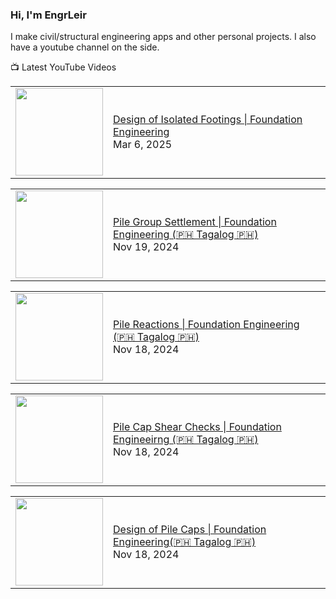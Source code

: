 ### Hi, I'm EngrLeir

I make civil/structural engineering apps and other personal projects. I also have a youtube channel on the side.

📺 Latest YouTube Videos
<!-- YOUTUBE:START --><table><tr><td><a href="https://www.youtube.com/watch?v=XhYYdh3L_Ss"><img width="140px" src="http://img.youtube.com/vi/XhYYdh3L_Ss/maxresdefault.jpg"></a></td>
<td><a href="https://www.youtube.com/watch?v=XhYYdh3L_Ss">Design of Isolated Footings | Foundation Engineering</a><br/>Mar 6, 2025</td></tr></table>
<table><tr><td><a href="https://www.youtube.com/watch?v=r9VJTqMyWCE"><img width="140px" src="http://img.youtube.com/vi/r9VJTqMyWCE/maxresdefault.jpg"></a></td>
<td><a href="https://www.youtube.com/watch?v=r9VJTqMyWCE">Pile Group Settlement | Foundation Engineering &lpar;🇵🇭 Tagalog 🇵🇭&rpar;</a><br/>Nov 19, 2024</td></tr></table>
<table><tr><td><a href="https://www.youtube.com/watch?v=Ar1o_tHqdlA"><img width="140px" src="http://img.youtube.com/vi/Ar1o_tHqdlA/maxresdefault.jpg"></a></td>
<td><a href="https://www.youtube.com/watch?v=Ar1o_tHqdlA">Pile Reactions | Foundation Engineering &lpar;🇵🇭 Tagalog 🇵🇭&rpar;</a><br/>Nov 18, 2024</td></tr></table>
<table><tr><td><a href="https://www.youtube.com/watch?v=vPqTi_l_7fU"><img width="140px" src="http://img.youtube.com/vi/vPqTi_l_7fU/maxresdefault.jpg"></a></td>
<td><a href="https://www.youtube.com/watch?v=vPqTi_l_7fU">Pile Cap Shear Checks | Foundation Engineeirng &lpar;🇵🇭 Tagalog 🇵🇭&rpar;</a><br/>Nov 18, 2024</td></tr></table>
<table><tr><td><a href="https://www.youtube.com/watch?v=6A9eppT-RkE"><img width="140px" src="http://img.youtube.com/vi/6A9eppT-RkE/maxresdefault.jpg"></a></td>
<td><a href="https://www.youtube.com/watch?v=6A9eppT-RkE">Design of Pile Caps | Foundation Engineering&lpar;🇵🇭 Tagalog 🇵🇭&rpar;</a><br/>Nov 18, 2024</td></tr></table>
<!-- YOUTUBE:END -->